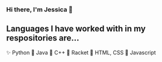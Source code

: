 <h3> Hi there, I'm Jessica 👋 </h3>
<h2> Languages I have worked with in my respositories are... </h2>
<p>
✨ Python
🌈 Java
🍂 C++
🌻 Racket
🌲 HTML, CSS
🍄 Javascript
</p>
<!--
**jnoel01/jnoel01** is a ✨ _special_ ✨ repository because its `README.md` (this file) appears on your GitHub profile.


